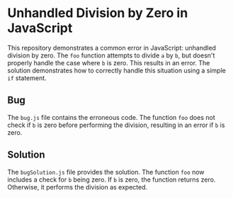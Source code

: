 # Unhandled Division by Zero in JavaScript

This repository demonstrates a common error in JavaScript: unhandled division by zero. The `foo` function attempts to divide `a` by `b`, but doesn't properly handle the case where `b` is zero. This results in an error. The solution demonstrates how to correctly handle this situation using a simple `if` statement.

## Bug

The `bug.js` file contains the erroneous code. The function `foo` does not check if `b` is zero before performing the division, resulting in an error if `b` is zero.

## Solution

The `bugSolution.js` file provides the solution. The function `foo` now includes a check for `b` being zero. If `b` is zero, the function returns zero. Otherwise, it performs the division as expected.